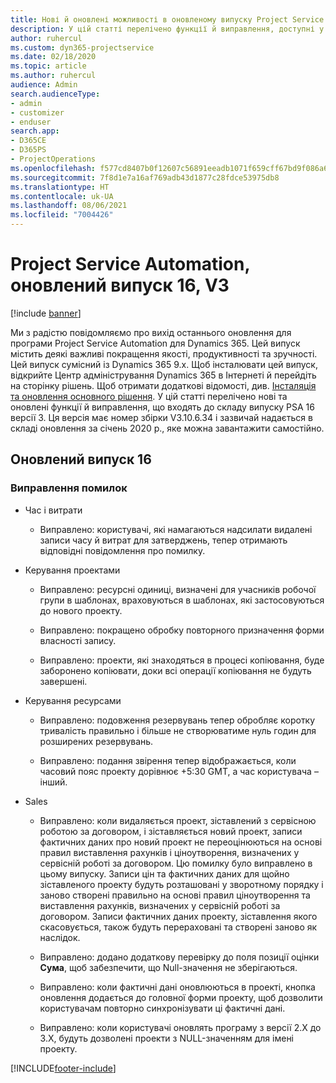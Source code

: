 ```yaml
---
title: Нові й оновлені можливості в оновленому випуску Project Service Automation 16 версії 3
description: У цій статті перелічено функції й виправлення, доступні у випуску Project Service Automation 16 версії 3.
author: ruhercul
ms.custom: dyn365-projectservice
ms.date: 02/18/2020
ms.topic: article
ms.author: ruhercul
audience: Admin
search.audienceType:
- admin
- customizer
- enduser
search.app:
- D365CE
- D365PS
- ProjectOperations
ms.openlocfilehash: f577cd8407b0f12607c56891eeadb1071f659cff67bd9f086a6b3bbec6376e9d
ms.sourcegitcommit: 7f8d1e7a16af769adb43d1877c28fdce53975db8
ms.translationtype: HT
ms.contentlocale: uk-UA
ms.lasthandoff: 08/06/2021
ms.locfileid: "7004426"
---
```

# <a name="project-service-automation-update-release-16-v3"></a>Project Service Automation, оновлений випуск 16, V3

[!include [banner](../includes/psa-now-project-operations.md)]

Ми з радістю повідомляємо про вихід останнього оновлення для програми Project Service Automation для Dynamics 365. Цей випуск містить деякі важливі покращення якості, продуктивності та зручності.  Цей випуск сумісний із Dynamics 365 9.x. Щоб інсталювати цей випуск, відкрийте Центр адміністрування Dynamics 365 в Інтернеті й перейдіть на сторінку рішень. Щоб отримати додаткові відомості, див. [Інсталяція та оновлення основного рішення](/dynamics365/project-service/upgrade-psa-home-page).
У цій статті перелічено нові та оновлені функції й виправлення, що входять до складу випуску PSA 16 версії 3. Ця версія має номер збірки V3.10.6.34 і зазвичай надається в складі оновлення за січень 2020 р., яке можна завантажити самостійно.


## <a name="update-release-16"></a>Оновлений випуск 16

### <a name="bug-fixes"></a>Виправлення помилок

-   Час і витрати

    -   Виправлено: користувачі, які намагаються надсилати видалені записи часу й витрат для затверджень, тепер отримають відповідні повідомлення про помилку.

-   Керування проектами

    -   Виправлено: ресурсні одиниці, визначені для учасників робочої групи в шаблонах, враховуються в шаблонах, які застосовуються до нового проекту.

    -   Виправлено: покращено обробку повторного призначення форми власності запису.

    -   Виправлено: проекти, які знаходяться в процесі копіювання, буде заборонено копіювати, доки всі операції копіювання не будуть завершені.

-   Керування ресурсами

    -   Виправлено: подовження резервувань тепер обробляє коротку тривалість правильно і більше не створюватиме нуль годин для розширених резервувань.

    -   Виправлено: подання звірення тепер відображається, коли часовий пояс проекту дорівнює +5:30 GMT, а час користувача – інший.

-   Sales

    -   Виправлено: коли видаляється проект, зіставлений з сервісною роботою за договором, і зіставляється новий проект, записи фактичних даних про новий проект не переоцінюються на основі правил виставлення рахунків і ціноутворення, визначених у сервісній роботі за договором. Цю помилку було виправлено в цьому випуску. Записи цін та фактичних даних для щойно зіставленого проекту будуть розташовані у зворотному порядку і заново створені правильно на основі правил ціноутворення та виставлення рахунків, визначених у сервісній роботі за договором. Записи фактичних даних проекту, зіставлення якого скасовується, також будуть перераховані та створені заново як наслідок.

    -   Виправлено: додано додаткову перевірку до поля позиції оцінки **Сума**, щоб забезпечити, що Null-значення не зберігаються.

    -   Виправлено: коли фактичні дані оновлюються в проекті, кнопка оновлення додається до головної форми проекту, щоб дозволити користувачам повторно синхронізувати ці фактичні дані.

    -   Виправлено: коли користувачі оновлять програму з версії 2.X до 3.X, будуть дозволені проекти з NULL-значенням для імені проекту.



[!INCLUDE[footer-include](../includes/footer-banner.md)]